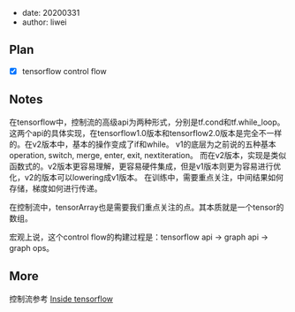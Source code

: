 - date: 20200331 
- author: liwei

## Plan

- [x] tensorflow control flow

## Notes

在tensorflow中，控制流的高级api为两种形式，分别是tf.cond和tf.while_loop。这两个api的具体实现，在tensorflow1.0版本和tensorflow2.0版本是完全不一样的。在v2版本中，基本的操作变成了if和while。
v1的底层为之前说的五种基本operation, switch, merge, enter, exit, nextiteration。
而在v2版本，实现是类似函数式的。v2版本更容易理解，更容易硬件集成，但是v1版本则更为容易进行优化，v2的版本可以lowering成v1版本。
在训练中，需要重点关注，中间结果如何存储，梯度如何进行传递。

在控制流中，tensorArray也是需要我们重点关注的点。其本质就是一个tensor的数组。

宏观上说，这个control flow的构建过程是：tensorflow api -> graph api -> graph ops。

## More

控制流参考 [Inside tensorflow](https://www.youtube.com/watch?v=IzKXEbpT9Lg)
